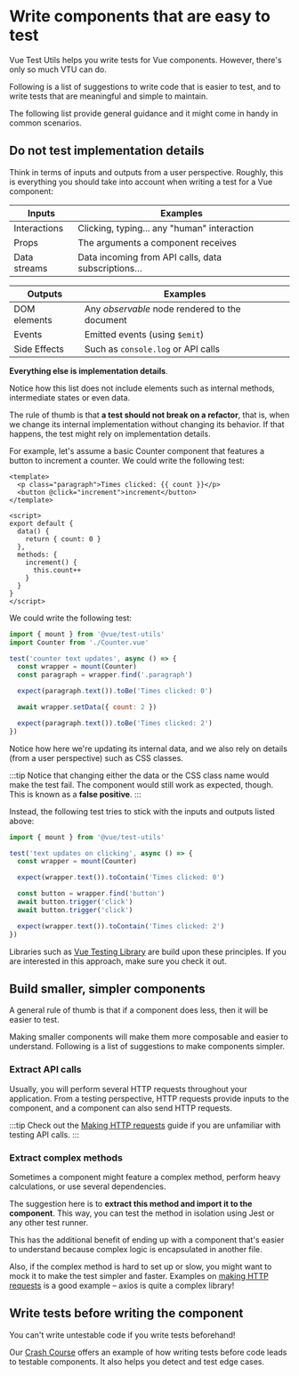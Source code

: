 # Write components that are easy to test

Vue Test Utils helps you write tests for Vue components. However, there's only so much VTU can do.

Following is a list of suggestions to write code that is easier to test, and to write tests that are meaningful and simple to maintain.

The following list provide general guidance and it might come in handy in common scenarios.

## Do not test implementation details

Think in terms of inputs and outputs from a user perspective. Roughly, this is everything you should take into account when writing a test for a Vue component:

| **Inputs**   | Examples                                          |
| ------------ | ------------------------------------------------- |
| Interactions | Clicking, typing... any "human" interaction       |
| Props        | The arguments a component receives                |
| Data streams | Data incoming from API calls, data subscriptions… |

| **Outputs**  | Examples                                       |
| ------------ | ---------------------------------------------- |
| DOM elements | Any _observable_ node rendered to the document |
| Events       | Emitted events (using `$emit`)                 |
| Side Effects | Such as `console.log` or API calls             |

**Everything else is implementation details**.

Notice how this list does not include elements such as internal methods, intermediate states or even data.

The rule of thumb is that **a test should not break on a refactor**, that is, when we change its internal implementation without changing its behavior. If that happens, the test might rely on implementation details.

For example, let's assume a basic Counter component that features a button to increment a counter. We could write the following test:

```vue
<template>
  <p class="paragraph">Times clicked: {{ count }}</p>
  <button @click="increment">increment</button>
</template>

<script>
export default {
  data() {
    return { count: 0 }
  },
  methods: {
    increment() {
      this.count++
    }
  }
}
</script>
```

We could write the following test:

```js
import { mount } from '@vue/test-utils'
import Counter from './Counter.vue'

test('counter text updates', async () => {
  const wrapper = mount(Counter)
  const paragraph = wrapper.find('.paragraph')

  expect(paragraph.text()).toBe('Times clicked: 0')

  await wrapper.setData({ count: 2 })

  expect(paragraph.text()).toBe('Times clicked: 2')
})
```

Notice how here we're updating its internal data, and we also rely on details (from a user perspective) such as CSS classes.

:::tip
Notice that changing either the data or the CSS class name would make the test fail. The component would still work as expected, though. This is known as a **false positive**.
:::

Instead, the following test tries to stick with the inputs and outputs listed above:

```js
import { mount } from '@vue/test-utils'

test('text updates on clicking', async () => {
  const wrapper = mount(Counter)

  expect(wrapper.text()).toContain('Times clicked: 0')

  const button = wrapper.find('button')
  await button.trigger('click')
  await button.trigger('click')

  expect(wrapper.text()).toContain('Times clicked: 2')
})
```

Libraries such as [Vue Testing Library](https://github.com/testing-library/vue-testing-library/) are build upon these principles. If you are interested in this approach, make sure you check it out.

## Build smaller, simpler components

A general rule of thumb is that if a component does less, then it will be easier to test.

Making smaller components will make them more composable and easier to understand. Following is a list of suggestions to make components simpler.

### Extract API calls

Usually, you will perform several HTTP requests throughout your application. From a testing perspective, HTTP requests provide inputs to the component, and a component can also send HTTP requests.

:::tip
Check out the [Making HTTP requests](../advanced/http-requests.md) guide if you are unfamiliar with testing API calls.
:::

### Extract complex methods

Sometimes a component might feature a complex method, perform heavy calculations, or use several dependencies.

The suggestion here is to **extract this method and import it to the component**. This way, you can test the method in isolation using Jest or any other test runner.

This has the additional benefit of ending up with a component that's easier to understand because complex logic is encapsulated in another file.

Also, if the complex method is hard to set up or slow, you might want to mock it to make the test simpler and faster. Examples on [making HTTP requests](../advanced/http-requests.md) is a good example – axios is quite a complex library!

## Write tests before writing the component

You can't write untestable code if you write tests beforehand!

Our [Crash Course](../essentials/a-crash-course.md) offers an example of how writing tests before code leads to testable components. It also helps you detect and test edge cases.
